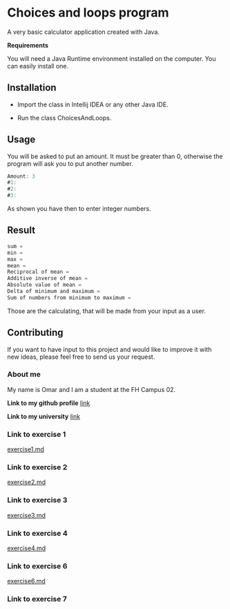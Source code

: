 # Choices and loops program

A very basic calculator application created with Java.

**Requirements**

You will need a Java Runtime environment installed on the computer. You can easily install one.

## Installation
* Import the class in Intellij IDEA or any other Java IDE.

* Run the class ChoicesAndLoops.



## Usage
You will be asked to put an amount.
It must be greater than 0, otherwise the program will ask you to put another number.

```java
Amount: 3
#1: 
#2:
#3:
```
As shown you have then to enter integer numbers.

## Result
```java
sum = 
min = 
max = 
mean = 
Reciprocal of mean = 
Additive inverse of mean = 
Absolute value of mean = 
Delta of minimum and maximum = 
Sum of numbers from minimum to maximum =  
```
Those are the calculating, that will be made from your input as a user.

## Contributing
If you want to have input to this project and would like to improve it with new ideas, please feel free to send us your request.

### About me
My name is Omar and I am a student at the FH Campus 02.


**Link to my github profile** 
[link](https://github.com/OmarOraby)

**Link to my university**
[link](https://www.campus02.at)

### **Link to exercise 1**
[exercise1.md](exercise1.md)

### Link to exercise 2
[exercise2.md](exercise2.md)

### Link to exercise 3
[exercise3.md](exercise3.md)

### Link to exercise 4
[exercise4.md](exercise4.md)

### Link to exercise 6
[exercise6.md](exercise6.md) 

### Link to exercise 7